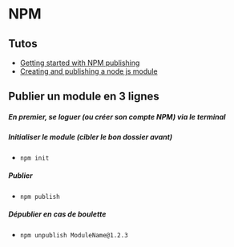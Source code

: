 # NPM

## Tutos
- [Getting started with NPM publishing](https://gist.github.com/coolaj86/1318304)
- [Creating and publishing a node js module](https://quickleft.com/blog/creating-and-publishing-a-node-js-module/)

## Publier un module en 3 lignes

##### En premier, se loguer (ou créer son compte NPM) via le terminal

##### Initialiser le module (cibler le bon dossier avant)
- `npm init`

##### Publier
- `npm publish`

##### Dépublier en cas de boulette
- `npm unpublish ModuleName@1.2.3`
